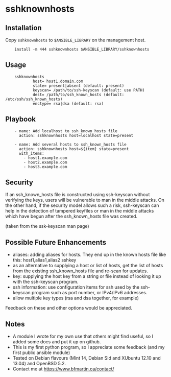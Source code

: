 # sshknownhosts


## Installation

Copy `sshknownhosts` to `$ANSIBLE_LIBRARY` on the management host.

        install -m 444 sshknownhosts $ANSIBLE_LIBRARY/sshknownhosts


## Usage

        sshknownhosts
                host= host1.domain.com
                state= present|absent (default: present)
                keyscan= /path/to/ssh-keyscan (default: use PATH)
                dest= /path/to/ssh_known_hosts (default: /etc/ssh/ssh_known_hosts)
                enctype= rsa|dsa (default: rsa)


## Playbook

        - name: Add localhost to ssh_known_hosts file
          action: sshknownhosts host=localhost state=present

        - name: Add several hosts to ssh_known_hosts file
          action: sshknownhosts host=${item} state=present
          with_items:
            - host1.example.com
            - host2.example.com
            - host3.example.com



## Security

If an ssh_known_hosts file is constructed using ssh-keyscan without
verifying the keys, users will be vulnerable to man in the middle
attacks.  On the other hand, if the security model allows such a risk,
ssh-keyscan can help in the detection of tampered keyfiles or man in
the middle attacks which have begun after the ssh_known_hosts file was
created.

(taken from the ssk-keyscan man page)


## Possible Future Enhancements

- aliases: adding aliases for hosts.  They end up in the known hosts
  file like this: host1,alias1,alias2 sshkey
- as an alternative to supplying a host or list of hosts, get the list
  of hosts from the existing ssh_known_hosts file and re-scan for
  updates.
- key: supplying the host key from a string or file instead of looking
  it up with the ssh-keyscan program.
- ssh information: use configuration items for ssh used by the
  ssh-keyscan program such as port number, or IPv4/IPv6 addresses.
- allow multiple key types (rsa and dsa together, for example)

Feedback on these and other options would be appreciated.


## Notes

* A module I wrote for my own use that others might find useful, so I
  added some docs and put it up on github.
* This is my first python program, so I appreciate some feedback (and
  my first public ansible module)
* Tested on Debian flavours (Mint 14, Debian Sid and XUbuntu 12.10 and
  13.04) and OpenBSD 5.2.
* Contact me at https://www.bfmartin.ca/contact/
